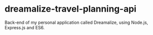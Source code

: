 # dreamalize-travel-planning-api
Back-end of my personal application called Dreamalize, using Node.js, Express.js and ES6.

